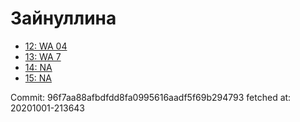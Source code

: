 # Зайнуллина
- [12: WA 04](12.md)
- [13: WA 7](13.md)
- [14: NA](14.md)
- [15: NA](15.md)

Commit: 96f7aa88afbdfdd8fa0995616aadf5f69b294793
 fetched at: 20201001-213643
